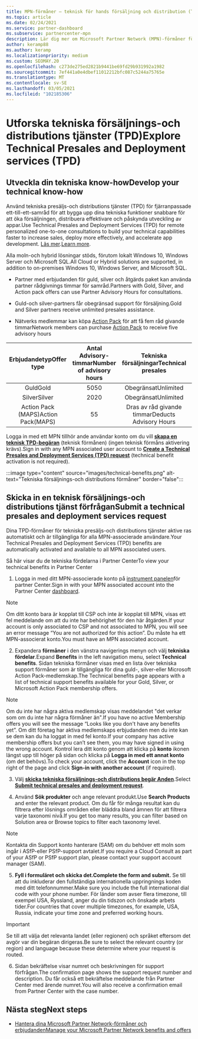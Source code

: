 ```yaml
---
title: MPN-förmåner – teknisk för hands försäljning och distribution (TPD)
ms.topic: article
ms.date: 02/24/2021
ms.service: partner-dashboard
ms.subservice: partnercenter-mpn
description: Lär dig mer om Microsoft Partner Network (MPN)-förmåner för tekniska tjänster för försäljning och distribution (TPD)
author: keramp88
ms.author: keramp
ms.localizationpriority: medium
ms.custom: SEOMAY.20
ms.openlocfilehash: c273de275ed2821b9441be69fd29b931992a1982
ms.sourcegitcommit: 7ef441a0e4dbef11012212bfc087c5244a75765e
ms.translationtype: MT
ms.contentlocale: sv-SE
ms.lasthandoff: 03/05/2021
ms.locfileid: "102185306"
---
```

# <a name="explore-technical-presales-and-deployment-services-tpd"></a><span data-ttu-id="d4cc9-103">Utforska tekniska försäljnings-och distributions tjänster (TPD)</span><span class="sxs-lookup"><span data-stu-id="d4cc9-103">Explore Technical Presales and Deployment services (TPD)</span></span> 

## <a name="develop-your-technical-know-how"></a><span data-ttu-id="d4cc9-104">Utveckla din tekniska know-how</span><span class="sxs-lookup"><span data-stu-id="d4cc9-104">Develop your technical know-how</span></span>

<span data-ttu-id="d4cc9-105">Använd tekniska presäljs-och distributions tjänster (TPD) för fjärranpassade ett-till-ett-samråd för att bygga upp dina tekniska funktioner snabbare för att öka försäljningen, distribuera effektivare och påskynda utveckling av appar.</span><span class="sxs-lookup"><span data-stu-id="d4cc9-105">Use Technical Presales and Deployment Services (TPD) for remote personalized one-to-one consultations to build your technical capabilities faster to increase sales, deploy more effectively, and accelerate app development.</span></span> <span data-ttu-id="d4cc9-106">[Läs mer](https://aka.ms/TPD).</span><span class="sxs-lookup"><span data-stu-id="d4cc9-106">[Learn more](https://aka.ms/TPD).</span></span>

<span data-ttu-id="d4cc9-107">Alla moln-och hybrid lösningar stöds, förutom lokalt Windows 10, Windows Server och Microsoft SQL.</span><span class="sxs-lookup"><span data-stu-id="d4cc9-107">All Cloud or Hybrid solutions are supported, in addition to on-premises Windows 10, Windows Server, and Microsoft SQL.</span></span> 

-   <span data-ttu-id="d4cc9-108">Partner med erbjudanden för guld, silver och åtgärds paket kan använda partner rådgivnings timmar för samråd.</span><span class="sxs-lookup"><span data-stu-id="d4cc9-108">Partners with Gold, Silver, and Action pack offers can use Partner Advisory Hours for consultations.</span></span> 

-   <span data-ttu-id="d4cc9-109">Guld-och silver-partners får obegränsad support för försäljning.</span><span class="sxs-lookup"><span data-stu-id="d4cc9-109">Gold and Silver partners receive unlimited presales assistance.</span></span> 

-   <span data-ttu-id="d4cc9-110">Nätverks medlemmar kan köpa [Action Pack](https://partner.microsoft.com/membership/action-pack) för att få fem råd givande timmar</span><span class="sxs-lookup"><span data-stu-id="d4cc9-110">Network members can  purchase [Action Pack](https://partner.microsoft.com/membership/action-pack) to receive five advisory hours</span></span>  


|     <span data-ttu-id="d4cc9-111">Erbjudandetyp</span><span class="sxs-lookup"><span data-stu-id="d4cc9-111">Offer type</span></span>    | <span data-ttu-id="d4cc9-112">Antal Advisory-timmar</span><span class="sxs-lookup"><span data-stu-id="d4cc9-112">Number of advisory hours</span></span> |   <span data-ttu-id="d4cc9-113">Tekniska försäljningar</span><span class="sxs-lookup"><span data-stu-id="d4cc9-113">Technical presales</span></span>   |   |   |
|:-----------------:|:------------------------:|:----------------------:|:-:|:-:|
|        <span data-ttu-id="d4cc9-114">Guld</span><span class="sxs-lookup"><span data-stu-id="d4cc9-114">Gold</span></span>       |            <span data-ttu-id="d4cc9-115">50</span><span class="sxs-lookup"><span data-stu-id="d4cc9-115">50</span></span>            |        <span data-ttu-id="d4cc9-116">Obegränsat</span><span class="sxs-lookup"><span data-stu-id="d4cc9-116">Unlimited</span></span>       |   |   |
|       <span data-ttu-id="d4cc9-117">Silver</span><span class="sxs-lookup"><span data-stu-id="d4cc9-117">Silver</span></span>      |            <span data-ttu-id="d4cc9-118">20</span><span class="sxs-lookup"><span data-stu-id="d4cc9-118">20</span></span>            |        <span data-ttu-id="d4cc9-119">Obegränsat</span><span class="sxs-lookup"><span data-stu-id="d4cc9-119">Unlimited</span></span>       |   |   |
| <span data-ttu-id="d4cc9-120">Action Pack (MAPS)</span><span class="sxs-lookup"><span data-stu-id="d4cc9-120">Action Pack(MAPS)</span></span> |             <span data-ttu-id="d4cc9-121">5</span><span class="sxs-lookup"><span data-stu-id="d4cc9-121">5</span></span>            | <span data-ttu-id="d4cc9-122">Dras av råd givande timmar</span><span class="sxs-lookup"><span data-stu-id="d4cc9-122">Deducts Advisory Hours</span></span> |   |   |

<span data-ttu-id="d4cc9-123">Logga in med ett MPN tillhör ande användar konto om du vill **[skapa en teknisk TPD-begäran](https://partner.microsoft.com/dashboard/mpn/membership/benefits/technical/createadvisoryhours-servicerequest)** (teknisk förmånen) (ingen teknisk förmåns aktivering krävs).</span><span class="sxs-lookup"><span data-stu-id="d4cc9-123">Sign in with any MPN associated user account to **[Create a Technical Presales and Deployment Services (TPD) request](https://partner.microsoft.com/dashboard/mpn/membership/benefits/technical/createadvisoryhours-servicerequest)** (technical benefit activation is not required).</span></span>

  :::image type="content" source="images/technical-benefits.png" alt-text="Tekniska försäljnings-och distributions förmåner" border="false":::

## <a name="submit-a-technical-presales-and-deployment-services-request"></a><span data-ttu-id="d4cc9-125">Skicka in en teknisk försäljnings-och distributions tjänst förfrågan</span><span class="sxs-lookup"><span data-stu-id="d4cc9-125">Submit a technical presales and deployment services request</span></span> 

<span data-ttu-id="d4cc9-126">Dina TPD-förmåner för tekniska presäljs-och distributions tjänster aktive ras automatiskt och är tillgängliga för alla MPN-associerade användare.</span><span class="sxs-lookup"><span data-stu-id="d4cc9-126">Your Technical Presales and Deployment Services (TPD) benefits are automatically activated and available to all MPN associated users.</span></span> 

<span data-ttu-id="d4cc9-127">Så här visar du de tekniska fördelarna i Partner Center</span><span class="sxs-lookup"><span data-stu-id="d4cc9-127">To view your technical benefits in Partner Center</span></span>

1. <span data-ttu-id="d4cc9-128">Logga in med ditt MPN-associerade konto på [instrument panelen](https://partner.microsoft.com/dashboard)för partner Center.</span><span class="sxs-lookup"><span data-stu-id="d4cc9-128">Sign in with your MPN associated account into the Partner Center [dashboard](https://partner.microsoft.com/dashboard).</span></span> 

>[!NOTE]
><span data-ttu-id="d4cc9-129">Om ditt konto bara är kopplat till CSP och inte är kopplat till MPN, visas ett fel meddelande om att du inte har behörighet för den här åtgärden.</span><span class="sxs-lookup"><span data-stu-id="d4cc9-129">If your account is only associated to CSP and not associated to MPN, you will see an error message “You are not authorized for this action”.</span></span> <span data-ttu-id="d4cc9-130">Du måste ha ett MPN-associerat konto.</span><span class="sxs-lookup"><span data-stu-id="d4cc9-130">You must have an MPN associated account.</span></span>

2. <span data-ttu-id="d4cc9-131">Expandera **förmåner** i den vänstra navigerings menyn och välj **tekniska fördelar**.</span><span class="sxs-lookup"><span data-stu-id="d4cc9-131">Expand **Benefits** in the left navigation menu, select **Technical benefits**.</span></span> <span data-ttu-id="d4cc9-132">Sidan tekniska förmåner visas med en lista över tekniska support förmåner som är tillgängliga för dina guld-, silver-eller Microsoft Action Pack-medlemskap.</span><span class="sxs-lookup"><span data-stu-id="d4cc9-132">The Technical benefits page appears with a list of technical support benefits available for your Gold, Silver, or Microsoft Action Pack membership offers.</span></span> 

>[!NOTE]
><span data-ttu-id="d4cc9-133">Om du inte har några aktiva medlemskap visas meddelandet "det verkar som om du inte har några förmåner än".</span><span class="sxs-lookup"><span data-stu-id="d4cc9-133">If you have no active Membership offers you will see the message “Looks like you don't have any benefits yet”.</span></span> <span data-ttu-id="d4cc9-134">Om ditt företag har aktiva medlemskaps erbjudanden men du inte kan se dem kan du ha loggat in med fel konto.</span><span class="sxs-lookup"><span data-stu-id="d4cc9-134">If your company has active membership offers but you can’t see them, you may have signed in using the wrong account.</span></span> <span data-ttu-id="d4cc9-135">Kontrol lera ditt konto genom att klicka på **konto** ikonen längst upp till höger på sidan och klicka på **Logga in med ett annat konto** (om det behövs).</span><span class="sxs-lookup"><span data-stu-id="d4cc9-135">To check your account, click the **Account** icon in the top right of the page and click **Sign-in with another account** (if required).</span></span>

3. <span data-ttu-id="d4cc9-136">Välj **[skicka tekniska försäljnings-och distributions begär Anden](https://partner.microsoft.com/dashboard/mpn/membership/benefits/technical/createadvisoryhours-servicerequest)**.</span><span class="sxs-lookup"><span data-stu-id="d4cc9-136">Select **[Submit technical presales and deployment request](https://partner.microsoft.com/dashboard/mpn/membership/benefits/technical/createadvisoryhours-servicerequest)**.</span></span>

4. <span data-ttu-id="d4cc9-137">Använd **Sök produkter** och ange relevant produkt.</span><span class="sxs-lookup"><span data-stu-id="d4cc9-137">Use **Search Products** and enter the relevant product.</span></span> <span data-ttu-id="d4cc9-138">Om du får för många resultat kan du filtrera efter lösnings områden eller bläddra bland ämnen för att filtrera varje taxonomi nivå.</span><span class="sxs-lookup"><span data-stu-id="d4cc9-138">If you get too many results, you can filter based on Solution area or Browse topics to filter each taxonomy level.</span></span>

> [!NOTE]
> <span data-ttu-id="d4cc9-139">Kontakta din Support konto hanterare (SAM) om du behöver ett moln som ingår i ASfP-eller PSfP-support avtalet.</span><span class="sxs-lookup"><span data-stu-id="d4cc9-139">If you require a Cloud Consult as part of your ASfP or PSfP support plan, please contact your support account manager (SAM).</span></span>

5. <span data-ttu-id="d4cc9-140">**Fyll i formuläret och skicka det.**</span><span class="sxs-lookup"><span data-stu-id="d4cc9-140">**Complete the form and submit.**</span></span> <span data-ttu-id="d4cc9-141">Se till att du inkluderar den fullständiga internationella uppringnings koden med ditt telefonnummer.</span><span class="sxs-lookup"><span data-stu-id="d4cc9-141">Make sure you include the full international dial code with your phone number.</span></span> <span data-ttu-id="d4cc9-142">För länder som avser flera timezone, till exempel USA, Ryssland, anger du din tidszon och önskade arbets tider.</span><span class="sxs-lookup"><span data-stu-id="d4cc9-142">For countries that cover multiple timezones,  for example, USA, Russia, indicate your time zone and preferred working hours.</span></span>

> [!IMPORTANT]
> <span data-ttu-id="d4cc9-143">Se till att välja det relevanta landet (eller regionen) och språket eftersom det avgör var din begäran dirigeras.</span><span class="sxs-lookup"><span data-stu-id="d4cc9-143">Be sure to select the relevant country (or region) and language because these determine where your request is routed.</span></span>

6. <span data-ttu-id="d4cc9-144">Sidan bekräftelse visar numret och beskrivningen för support förfrågan.</span><span class="sxs-lookup"><span data-stu-id="d4cc9-144">The confirmation page shows the support request number and description.</span></span> <span data-ttu-id="d4cc9-145">Du får också ett bekräftelse meddelande från Partner Center med ärende numret.</span><span class="sxs-lookup"><span data-stu-id="d4cc9-145">You will also receive a confirmation email from Partner Center with the case number.</span></span>



## <a name="next-steps"></a><span data-ttu-id="d4cc9-146">Nästa steg</span><span class="sxs-lookup"><span data-stu-id="d4cc9-146">Next steps</span></span>

- [<span data-ttu-id="d4cc9-147">Hantera dina Microsoft Partner Network-förmåner och erbjudanden</span><span class="sxs-lookup"><span data-stu-id="d4cc9-147">Manage your Microsoft Partner Network benefits and offers</span></span>](manage-your-partner-network-benefits.md)
